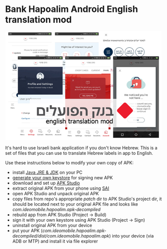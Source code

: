 # Bank Hapoalim Android English translation mod

![Attractive image](/screenshots/english.png)

It's hard to use Israeli bank application if you don't know Hebrew.
This is a set of files that you can use to translate Hebrew labels in app to English.

Use these instructions below to modify your own copy of APK:

  - install [Java JRE & JDK][java] on your PC
  - [generate your own keystore][keystore] for signing new APK
  - download and set up [APK Studio][apk-studio]
  - extract original APK from your phone using [SAI][sai]
  - open APK Studio and unpack original APK
  - copy files from repo's appropriate *patch* dir to APK Studio's
    project dir, it should be located next to your original APK file
    and looks like *com.ideomobile.hapoalim.apk-decompiled*
  - rebuild app from APK Studio (Project → Build)
  - sign it with your own keystore using APK Studio (Project → Sign)
  - uninstall original APK from your device
  - put your APK (*com.ideomobile.hapoalim.apk-decompiled/dist/com.ideomobile.hapoalim.apk*)
    into your device (via ADB or MTP) and install it via file
    explorer

[java]: https://www.oracle.com/java/technologies/javase-jdk14-downloads.html
[keystore]: https://stackoverflow.com/a/15330139
[apk-studio]: https://github.com/vaibhavpandeyvpz/apkstudio/releases
[sai]: https://f-droid.org/en/packages/com.aefyr.sai.fdroid/

